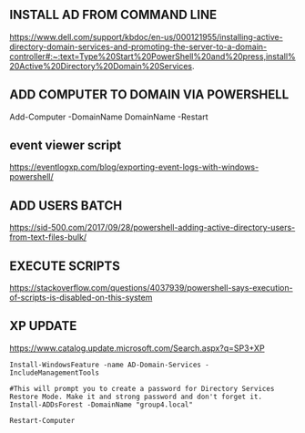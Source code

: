 ## INSTALL AD FROM COMMAND LINE

https://www.dell.com/support/kbdoc/en-us/000121955/installing-active-directory-domain-services-and-promoting-the-server-to-a-domain-controller#:~:text=Type%20Start%20PowerShell%20and%20press,install%20Active%20Directory%20Domain%20Services.

## ADD COMPUTER TO DOMAIN VIA POWERSHELL
Add-Computer -DomainName DomainName -Restart

## event viewer script
https://eventlogxp.com/blog/exporting-event-logs-with-windows-powershell/

## ADD USERS BATCH
https://sid-500.com/2017/09/28/powershell-adding-active-directory-users-from-text-files-bulk/

## EXECUTE SCRIPTS
https://stackoverflow.com/questions/4037939/powershell-says-execution-of-scripts-is-disabled-on-this-system

## XP UPDATE
https://www.catalog.update.microsoft.com/Search.aspx?q=SP3+XP

```
Install-WindowsFeature -name AD-Domain-Services -IncludeManagementTools 

#This will prompt you to create a password for Directory Services Restore Mode. Make it and strong password and don't forget it.
Install-ADDsForest -DomainName "group4.local" 

Restart-Computer
```
